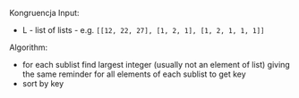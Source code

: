 Kongruencja
Input:

- L - list of lists - e.g. `[[12, 22, 27], [1, 2, 1], [1, 2, 1, 1, 1]]`

Algorithm:

- for each sublist find largest integer (usually not an element of list) giving the same reminder for all elements of each sublist to get key
- sort by key
